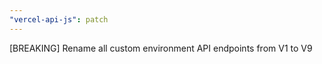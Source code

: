 ```yaml
---
"vercel-api-js": patch
---
```


[BREAKING] Rename all custom environment API endpoints from V1 to V9